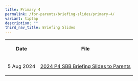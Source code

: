 ```yaml
---
title: Primary 4
permalink: /for-parents/briefing-slides/primary-4/
variant: tiptap
description: ""
third_nav_title: Briefing Slides
---
```

<table style="minWidth: 50px">
<colgroup>
<col>
<col>
</colgroup>
<tbody>
<tr>
<th rowspan="1" colspan="1">
<p>Date</p>
</th>
<th rowspan="1" colspan="1">
<p>File</p>
</th>
</tr>
<tr>
<td rowspan="1" colspan="1">
<p>5 Aug 2024</p>
</td>
<td rowspan="1" colspan="1">
<p><a href="/files/P4_SBB_Briefing_to_Parents_2024_For_PG.pdf" rel="noopener noreferrer nofollow" target="_blank">2024 P4 SBB Briefing Slides to Parents</a>
</p>
</td>
</tr>
</tbody>
</table>
<p></p>
<p></p>
<p></p>